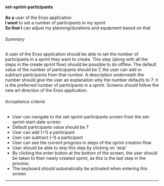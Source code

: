#### set-sprint-participants
**As a** user of the Enso application <br />
**I want** to set a number of participants in my sprint <br />
**So that I** can adjust my planning/durations and equipment based on that

###### Summary
A user of the Enso application should be able to set the number of participants in a sprint they want to create. This step (along with all the steps in the create sprint flow) should be possible to do offline. The default value of the number of participants should be 7, the user can add or subtract participants from that number. A description underneath the number should give the user an explanation why the number defaults to 7: it is the preferred number of participants in a sprint. Screens should follow the new art direction of the Enso application.

###### Acceptance criteria
- User can navigate to the set-sprint-participants screen from the set-sprint-start-date screen
- Default participants value should be 7
- User can add (+1) a participant
- User can subtract (-1) a participant
- User can see the current progress in steps of the sprint creation flow
- User should be able to skip this step by clicking on 'skip'
- By clicking the enter button at the bottom of the screen, the user should be taken to their newly created sprint, as this is the last step in the process.
- The keyboard should automatically be activated when entering this screen

---
